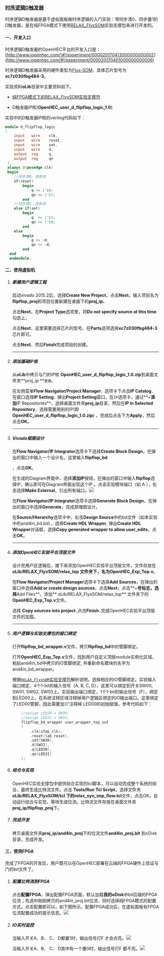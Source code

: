 ### [时序逻辑D触发器](http://www.iopenhec.com/#!/experiment/000020170413000000000002)

时序逻辑D触发器是基于虚拟面板做时序逻辑的入门实验：带同步清0、同步置1的D触发器，是在纯FPGA模式下使用[RELAX\_FlyxSOM](http://www.iopenhec.com/#!/app/forum/topics/2332)实验支撑包来进行开发的。

#### 一、开发入口

时序逻辑D触发器的OpenHEC平台的开发入口是：[http://www.iopenhec.com/\#!/experiment/000020170413000000000002](http://www.iopenhec.com/#!/experiment/000020170401000000000006)

时序逻辑D触发器采用的硬件类型为[Flyx-SOM](http://www.iopenhec.com/#!/hardware/000020161019000000000012)，具体芯片型号为**xc7z030fbg484-3**。

实验资料**oLib**目录中主要资料如下。

* [纯FPGA模式下的RELAX\_FlyxSOM实验支撑包](http://doc.iopenhec.com/ying-jian/flyx-somji-chu-pei-zhi/ying-jian-zhi-cheng-bao/shi-yan-zhi-cheng-bao-relax-flyxsom-ru-men-shou-ce.html)

* D触发器IP核\(**OpenHEC\_user\_d\_flipflop\_logic\_1.0**\)

实验中的D触发器IP核的verilog代码如下：

```verilog
module d_flipflop_logic
(
    input   wire    clk,
    input   wire    reset,
    input   wire    set,
    input   wire    d,
    output  reg     q,
    output  reg     qn 
 );
 always @(posedge clk)
 begin
    //同步清0，高有效
    if(reset) 
        begin
            q <= 1'b0;
            qn <= 1'b1;
        end
    //同步置1，高有效
    else if(set)
        begin
            q  <= 1'b1;
            qn <= 1'b0;
        end
    else
        begin
            q <= ~d;
            qn <= ~d;
        end
  end
  endmodule;
```

#### 二、使用虚拟机

1. ##### 新建用户逻辑工程

   启动vivado 2015.2后，选择**Create New Project**，点击**Next**，输入项目名为**flipflop\_proj**和项目位置新建在桌面下的**proj\_ip**。

   点击**Next**，在**Project Type**选项里，将**Do not specify source at this time**勾选上。

   点击**Next**，这里需要选择芯片的型号。在**Parts**选项选择**xc7z030fbg484-3**芯片即可。

   点击**Next**，然后**Finish**完成项目的创建。

   ---

2. ##### 添加基础IP核

   从**oLib**中拷贝与门的IP核 **OpenHEC\_user\_d\_flipflop\_logic\_1.0.zip**到桌面文件夹**proj\_ip **`里面。`

   在左侧菜单**Flow Navigator/Project Manager**`，`选项卡下点击**IP Catalog**`，`在窗口选择**IP Setting**`，`弹出**Project Setting**窗口，在`IP`选项卡，通过**+**添加**IP Repositories**，选择桌面文件夹**proj\_ip**目录，然后在**IP in Selected Repository**，选择需要用到的IP\(即**OpenHEC\_user\_d\_flipflop\_logic\_1.0.zip**\) ，完成后点击下方**Apply**，然后点击**OK**。

   ---

3. ##### Vivado框图设计

   在**Flow Navigator/IP Integrator**选项卡下选择**Create Block Design**，在弹出的窗口中输入一个设计名，这里输入**flipflop\_bd**

   ，点击**OK**。

   在生成的Diagram界面中，选择**添加IP**按钮，在弹出的窗口中输入**flipflop**选择IP，确认即可在Diagram界面出现这个IP 。点击实验模块端口（如 A ），右击选择**Make External**，引出所有端口。![](/assets/flipflop_bd.png)

   在**Flow Navigator/IP Integrator**选项卡选择**Generate Block Design**，在弹出的窗口中选择**Generate**，完成原理图设计。

   在**Source/Hierarchy**选项卡中，右击**Design Source**中的bd文件（如本实验中的and4in\_bd.bd），选择**Create HDL Wrapper**, 弹出**Create HDL Wrapper**对话框，选择**Copy generated wrapper to allow user\_edits**，点击**OK**。

   ---

4. ##### 添加OpenHEC实验平台顶层文件

   设计完用户区逻辑后，接下来添加OpenHEC实验平台顶层文件，文件存放在**oLib/RELAX\_FlyxSOM/relax\_top **文件夹下，名为**OpenHEC\_Exp\_Top.v**。

   在**Flow Navigator/Project Manager**选项卡下选择**Add Sources**，在弹出的窗口中选择**Add or create design sources**，点击**Next**，点击**+**号标志，选择**Add Files**，添加** oLib/RELAX\_FlyxSOM/relax\_top** 文件夹下的**OpenHEC\_Exp\_Top.v**文件。

   选择 **Copy sources into project**`,`点击**Finish**`,`完成OpenHEC实验平台顶层文件的加载。

   ---

5. ##### 用户逻辑与实验支撑包的接口绑定

   打开**flipflop\_bd\_wrapper.v**文件，拷贝**flipflop\_bd**中的管脚绑定。

   打开**OpenHEC\_Exp\_Top.v**文件，找到用户自定义顶层module实例化区域，粘贴and4in\_bd中拷贝的IO管脚绑定, 并重新命名模块的名字为 and4in\_bd\_wrapper。

   根据[`RELAX_FlyxSOM`实验支撑包](http://doc.iopenhec.com/ying-jian/flyx-somji-chu-pei-zhi/ying-jian-zhi-cheng-bao/shi-yan-zhi-cheng-bao-relax-flyxsom-ru-men-shou-ce.html)解析说明，选择相应的IO管脚绑定。实验输入端口绑定，4个1-bit的输入信号（A, B, C, D），这里可以绑定到开关SW00, SW01, SW02, SW03上。实验输出端口绑定，1个1-bit的输出信号（F），绑定到LED00上。在系统注释区域注释掉用户逻辑区绑定的IO输出端口。这里绑定了LED00管脚，因此需要加‘//’注释掉 LED00的初始赋值。参考代码如下：

   ```verilog
       //assign LED30 = SW30;
       //assign LED31 = SW31;
       flipflop_bd_wrapper user_wrapper_top_uut
       (
           .clk(step_clk),
           .reset(lab_reset),
           .set(SW30),
           .d(SW31),
           .q(LED30),
           .qn(LED31)
       );
   ```

6. ##### 综合与实现

   OpenHEC实验支撑包中提供综合实现的tcl脚本，可以自动完成整个系统的综合，最终生成比特流文件。点击 **Tools/Run Tcl Script**，选择文件夹**oLib/RELAX\_FlyxSOM/tcl **下的**relax\_syn\_imp\_flow.tcl**文件，点击OK，自动运行综合与实现，等待生成位流。比特流文件存放在桌面文件夹**proj\_ip/flipflop\_proj**下。

7. ##### 完成开发

   拷贝桌面文件夹**proj\_ip/and4in\_proj**下的位流文件**and4in\_proj.bit** 到oDisk目录，完成开发。

#### 三、使用FPGA

完成了FPGA的开发后，用户既可以在OpenHEC部署在云端的FPGA硬件上验证与门的bit文件了。

1. ##### 配置比特流到FPGA

   点击**配置FPGA**，弹出配置FPGA页面，默认加载**我的oDisk**中bit后缀的FPGA位流；先选中刚刚拷贝的and4in\_proj.bit位流，同时选择纯FPGA模式的配置方式，点击配置即可以，如下图所示。配置FPGA成功后，在虚拟面板有FPGA位流配置成功的提示信息。![](/assets/genbit004.png)

2. ##### IO实时监控

   当输入开关A、B、 C、 D都置1时，输出信号灯F 才会点亮。![](/assets/and4in_001.png)

   当输入开关A、B、 C、 D其中有一个置0时，输出信号灯F 都不亮。![](/assets/adn4in002.png)



